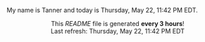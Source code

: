 My name is Tanner and today is Thursday, May 22, 11:42 PM EDT.

<p align="center">This <i>README</i> file is generated <b>every 3 hours</b>!</br>Last refresh: Thursday, May 22, 11:42 PM EDT<br /></p>
